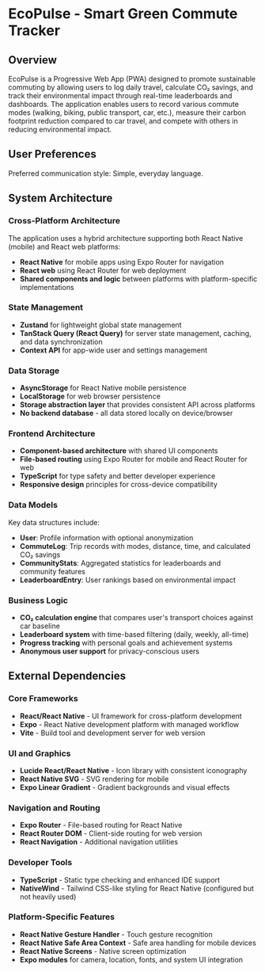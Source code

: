 # EcoPulse - Smart Green Commute Tracker

## Overview

EcoPulse is a Progressive Web App (PWA) designed to promote sustainable commuting by allowing users to log daily travel, calculate CO₂ savings, and track their environmental impact through real-time leaderboards and dashboards. The application enables users to record various commute modes (walking, biking, public transport, car, etc.), measure their carbon footprint reduction compared to car travel, and compete with others in reducing environmental impact.

## User Preferences

Preferred communication style: Simple, everyday language.

## System Architecture

### Cross-Platform Architecture
The application uses a hybrid architecture supporting both React Native (mobile) and React web platforms:
- **React Native** for mobile apps using Expo Router for navigation
- **React web** using React Router for web deployment
- **Shared components and logic** between platforms with platform-specific implementations

### State Management
- **Zustand** for lightweight global state management
- **TanStack Query (React Query)** for server state management, caching, and data synchronization
- **Context API** for app-wide user and settings management

### Data Storage
- **AsyncStorage** for React Native mobile persistence
- **LocalStorage** for web browser persistence
- **Storage abstraction layer** that provides consistent API across platforms
- **No backend database** - all data stored locally on device/browser

### Frontend Architecture
- **Component-based architecture** with shared UI components
- **File-based routing** using Expo Router for mobile and React Router for web
- **TypeScript** for type safety and better developer experience
- **Responsive design** principles for cross-device compatibility

### Data Models
Key data structures include:
- **User**: Profile information with optional anonymization
- **CommuteLog**: Trip records with modes, distance, time, and calculated CO₂ savings
- **CommunityStats**: Aggregated statistics for leaderboards and community features
- **LeaderboardEntry**: User rankings based on environmental impact

### Business Logic
- **CO₂ calculation engine** that compares user's transport choices against car baseline
- **Leaderboard system** with time-based filtering (daily, weekly, all-time)
- **Progress tracking** with personal goals and achievement systems
- **Anonymous user support** for privacy-conscious users

## External Dependencies

### Core Frameworks
- **React/React Native** - UI framework for cross-platform development
- **Expo** - React Native development platform with managed workflow
- **Vite** - Build tool and development server for web version

### UI and Graphics
- **Lucide React/React Native** - Icon library with consistent iconography
- **React Native SVG** - SVG rendering for mobile
- **Expo Linear Gradient** - Gradient backgrounds and visual effects

### Navigation and Routing
- **Expo Router** - File-based routing for React Native
- **React Router DOM** - Client-side routing for web version
- **React Navigation** - Additional navigation utilities

### Developer Tools
- **TypeScript** - Static type checking and enhanced IDE support
- **NativeWind** - Tailwind CSS-like styling for React Native (configured but not heavily used)

### Platform-Specific Features
- **React Native Gesture Handler** - Touch gesture recognition
- **React Native Safe Area Context** - Safe area handling for mobile devices
- **React Native Screens** - Native screen optimization
- **Expo modules** for camera, location, fonts, and system UI integration